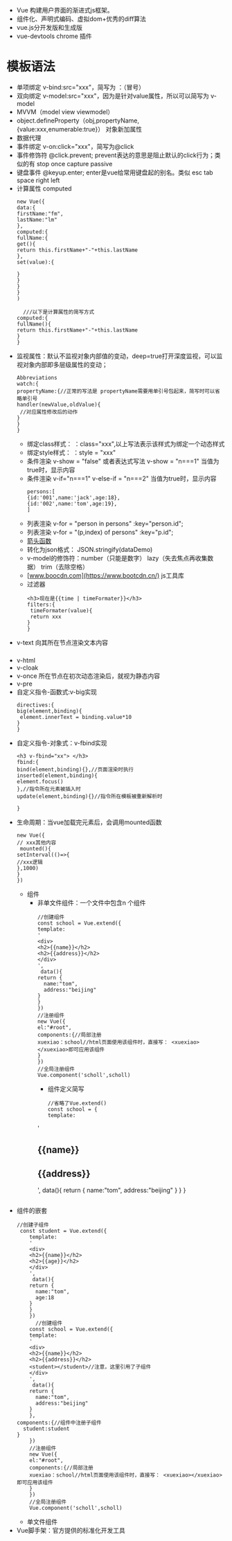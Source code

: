 - Vue 构建用户界面的渐进式js框架。
- 组件化、声明式编码、虚拟dom+优秀的diff算法
- vue.js分开发版和生成版
- vue-devtools chrome 插件

# 模板语法
- 单项绑定 v-bind:src="xxx"，简写为 ：（冒号）
- 双向绑定 v-model:src="xxx"，因为是针对value属性，所以可以简写为 v-model
- MVVM（model view viewmodel）
- object.defineProperty（obj,propertyName,{value:xxx,enumerable:true}） 对象新加属性
- 数据代理
- 事件绑定 v-on:click="xxx"，简写为@click
- 事件修饰符 @click.prevent;  prevent表达的意思是阻止默认的click行为；类似的有 stop once capture passive
- 键盘事件  @keyup.enter; enter是vue给常用键盘起的别名。类似 esc tab  space right  left
- 计算属性 computed
  ```
  new Vue({
  data:{
  firstName:"fm",
  lastName:"lm"
  },
  computed:{
  fullName:{
  get(){
  return this.firstName+"-"+this.lastName
  },
  set(value):{
  
  }
  }
  }
  }
  )
  ```
  ```
    ///以下是计算属性的简写方式
  computed:{
  fullName(){
  return this.firstName+"-"+this.lastName
  }
  }
  ```
- 监视属性：默认不监视对象内部值的变动，deep=true打开深度监视，可以监视对象内部即多层级属性的变动；
  ```
  Abbreviations
  watch:{
  propertyName:{//正常的写法是 propertyName需要用单引号包起来，简写时可以省略单引号
  handler(newValue,oldValue){
   //对应属性修改后的动作
  }
  }
  }
  ```
  - 绑定class样式： ：class="xxx",以上写法表示该样式为绑定一个动态样式
  - 绑定style样式： ：style = "xxx"
  - 条件渲染 v-show = "false"  或者表达式写法 v-show = "n===1"  当值为true时，显示内容
  - 条件渲染 v-if="n===1" v-else-if = "n===2" 当值为true时，显示内容
    ```
    persons:[
    {id:'001',name:'jack',age:18},
    {id:'002',name:'tom',age:19},
    ]
    ```
  - 列表渲染 v-for = "person in persons" :key="person.id";
  - 列表渲染 v-for = "(p,index) of persons" :key="p.id";
  - [箭头函数](https://mp.weixin.qq.com/s?__biz=MjM5MDA2MTI1MA==&mid=2649134235&idx=3&sn=4c624ee92950ec7233293278524b046d&chksm=be58b336892f3a20caa0d7e01d795d47021c243cfd0bba2e7d3780af03a589ebdc05eeadd3a7&scene=27)
  - 转化为json格式： JSON.stringify(dataDemo)
  - v-model的修饰符：number（只能是数字） lazy（失去焦点再收集数据）  trim（去除空格）
  - [www.boocdn.com](https://www.bootcdn.cn/) js工具库
  - 过滤器
    ```
    <h3>现在是{{time | timeFormater}}</h3>
    filters:{
     timeFormater(value){
     return xxx
    }
    }
    ```
- v-text 向其所在节点渲染文本内容 <h3 v-text="textContent"></h3>
- v-html
- v-cloak
- v-once 所在节点在初次动态渲染后，就视为静态内容
- v-pre
- 自定义指令-函数式:v-big实现
  ```
  directives:{
  big(element,binding){
   element.innerText = binding.value*10
  }
  }
  ```
- 自定义指令-对象式：v-fbind实现
    ```
    <h3 v-fbind="xx"> </h3>
    fbind:{
    bind(element,binding){},//页面渲染时执行
    inserted(element,binding){
    element.focus()
    },//指令所在元素被插入时
    update(element,binding){}//指令所在模板被重新解析时
    
    }
    ```
- 生命周期：当vue加载完元素后，会调用mounted函数
  ```
  new Vue({
  // xxx其他内容
   mounted(){
  setInterval(()=>{
  //xxx逻辑
  },1000)
  }
  })
  ```
  - 组件
    - 非单文件组件：一个文件中包含n 个组件
      ```
      //创建组件
      const school = Vue.extend({
      template:
      '
      <div>
      <h2>{{name}}</h2>
      <h2>{{address}}</h2>
      </div>
      ',
       data(){
      return {
        name:"tom",
        address:"beijing"
      }
      }
      })
      //注册组件
      new Vue({
      el:"#root",
      components:{//局部注册
      xuexiao：school//html页面使用该组件时，直接写： <xuexiao></xuexiao>即可应用该组件
      }
      })
      //全局注册组件
      Vue.component('scholl',scholl)
      ```
      - 组件定义简写
        ```
        //省略了Vue.extend()
        const school = { 
        template:
       '
       <div>
       <h2>{{name}}</h2>
       <h2>{{address}}</h2>
      </div>
      ',
       data(){
      return {
        name:"tom",
        address:"beijing"
      }
      }
      }
    ```
- 组件的嵌套
  ```
  //创建子组件
   const student = Vue.extend({
      template:
      '
      <div>
      <h2>{{name}}</h2>
      <h2>{{age}}</h2>
      </div>
      ',
       data(){
      return {
        name:"tom",
        age:18
      }
      }
      })
        //创建组件
      const school = Vue.extend({
      template:
      '
      <div>
      <h2>{{name}}</h2>
      <h2>{{address}}</h2>
      <student></student>//注意，这里引用了子组件
      </div>
      ',
       data(){
      return {
        name:"tom",
        address:"beijing"
      }
      },
  components:{//组件中注册子组件
    student:student
  }
      })
      //注册组件
      new Vue({
      el:"#root",
      components:{//局部注册
      xuexiao：school//html页面使用该组件时，直接写： <xuexiao></xuexiao>即可应用该组件
      }
      })
      //全局注册组件
      Vue.component('scholl',scholl)
  ```
    - 单文件组件
- Vue脚手架：官方提供的标准化开发工具
